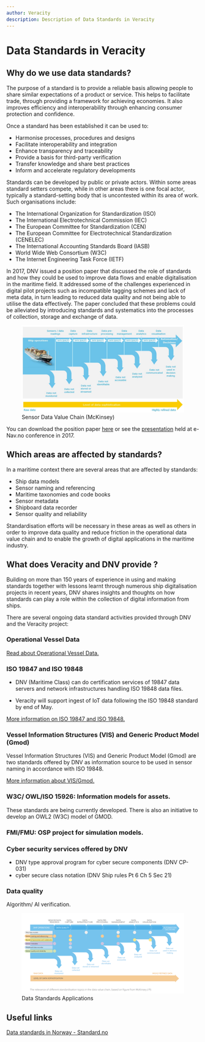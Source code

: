 ```yaml
---
author: Veracity
description: Description of Data Standards in Veracity
---
```


# Data Standards in Veracity

## Why do we use data standards?

The purpose of a standard is to provide a reliable basis allowing people to share similar expectations of a product or service. This helps to facilitate trade, through providing a framework for achieving economies. It also improves efficiency and interoperability through enhancing consumer protection and confidence.

Once a standard has been established it can be used to:

- Harmonise processes, procedures and designs
- Facilitate interoperability and integration
- Enhance transparency and traceability
- Provide a basis for third-party verification
- Transfer knowledge and share best practices
- Inform and accelerate regulatory developments

Standards can be developed by public or private actors. Within some areas standard setters compete, while in other areas there is one focal actor, typically a standard-setting body that is uncontested within its area of work. Such organisations include:

- The International Organization for Standardization (ISO)
- The International Electrotechnical Commission (IEC)
- The European Committee for Standardization (CEN)
- The European Committee for Electrotechnical Standardization (CENELEC)
- The International Accounting Standards Board (IASB)
- World Wide Web Consortium (W3C)
- The Internet Engineering Task Force (IETF)

In 2017, DNV issued a position paper that discussed the role of standards and how they could be used to improve data flows and enable digitalisation in the maritime field.  It addressed some of the challenges experienced in digital pilot projects such as incompatible tagging schemes and lack of meta data, in turn leading to reduced data quality and not being able to utilise the data effectively. The paper concluded that these problems could be alleviated by introducing standards and systematics into the processes of collection, storage and exchange of data.

<figure>
	<img src="assets/sensor-data-value-chain-image.png"/>
	<figcaption>Sensor Data Value Chain (McKinsey)</figcaption>
</figure>

You can download the position paper [here](https://www.dnvgl.com/publications/standardisation-as-an-enabler-of-digitalization-in-the-maritime-industry-101853) or see the [presentation](https://www.kystverket.no/globalassets/e-navigation/e-nav.no-2017/2017-ppt/1620-lag_dnv-gl.pdf) held at e-Nav.no conference in 2017.

## Which areas are affected by standards?

In a maritime context there are several areas that are affected by standards:

- Ship data models
- Sensor naming and referencing
- Maritime taxonomies and code books
- Sensor metadata
- Shipboard data recorder
- Sensor quality and reliability

Standardisation efforts will be necessary in these areas as well as others in order to improve data quality and reduce friction in the operational data value chain and to enable the growth of digital applications in the maritime industry.

## What does Veracity and DNV provide ?

Building on more than 150 years of experience in using and making standards together with lessons learnt through numerous ship digitalisation projects in recent years, DNV shares insights and thoughts on how standards can play a role within the collection of digital information from ships.

There are several ongoing data standard activities provided through DNV and the Veracity project:

### Operational Vessel Data

[Read about Operational Vessel Data.](operationalvesseldata.md)

### ISO 19847 and ISO 19848

- DNV (Maritime Class) can do certification services of 19847 data servers and network infrastructures handling ISO 19848 data files.

- Veracity will support ingest of IoT data following the ISO 19848 standard by end of May.  

[More information on ISO 19847 and ISO 19848.](iso19847iso19848.md)

### Vessel Information Structures (VIS) and Generic Product Model (Gmod)

Vessel Information Structures (VIS) and Generic Product Model (Gmod) are two standards offered by DNV as information source to be used in sensor naming in accordance with ISO 19848.

[More information about VIS/Gmod.](vesselinformationsystem.md)

### W3C/ OWL/ISO 15926:  Information models for assets.

These standards are being currently developed. There is also an initiative to develop an OWL2 (W3C) model of GMOD.

### FMI/FMU:  OSP project for simulation models.  

### Cyber security services offered by DNV

-	DNV type approval program for cyber secure components (DNV CP-031)
-	cyber secure class notation  (DNV Ship rules Pt 6 Ch 5 Sec 21)  

### Data quality
Algorithm/ AI verification.  

<figure>
	<img src="assets/application_data_standards.png"/>
	<figcaption>Data Standards Applications</figcaption>
</figure>

## Useful links

[Data standards in Norway - Standard.no ](http://standard.no/)
